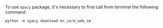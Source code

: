 To use `spacy` package, it's necessary to first call from terminal the following command:

`python -m spacy download en_core_web_sm`